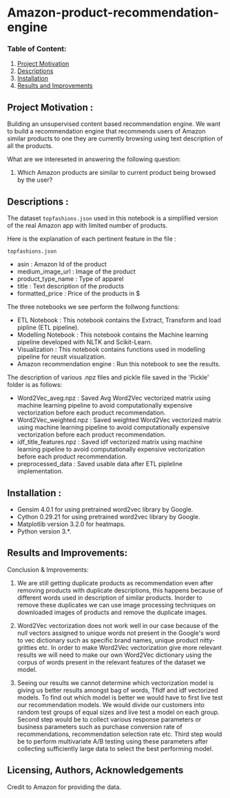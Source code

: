 # Amazon-product-recommendation-engine

### Table of Content:

1. [Project Motivation](#motivation)
2. [Descriptions](#file)
3. [Installation](#installation) 
4. [Results and Improvements](#results)
   
## Project Motivation : <a name="motivation"></a>
Building an unsupervised content based recommendation engine. We want to build a recommendation engine that recommends users of Amazon similar products to one they are currently browsing using text description of all the products. 

What are we intereseted in answering the following question:
1. Which Amazon products are similar to current product being browsed by the user?

## Descriptions : <a name="file"></a>
The dataset `topfashions.json` used in this notebook is a simplified version of the real Amazon app with limited number of products.

Here is the explanation of each pertinent feature in the file :

   `topfashions.json`
   - asin : Amazon Id of the product
   - medium_image_url : Image of the product
   - product_type_name : Type of apparel
   - title : Text description of the products 
   - formatted_price : Price of the products in $

The three notebooks we see perform the follwong functions:
   - ETL Notebook : This notebook contains the Extract, Transform and load pipline (ETL pipeline).
   - Modelling Notebook : This notebook contains the Machine learning pipeline developed with NLTK and Scikit-Learn.
   - Visualization : This notebook contains functions used in modelling pipeline for reuslt visualization.
   - Amazon recommendation engine : Run this notebook to see the results.


The description of various .npz files and pickle file saved in the 'Pickle' folder is as follows:
   - Word2Vec_aveg.npz : Saved Avg Word2Vec vectorized matrix using machine learning pipeline to avoid computationally expensive vectorization before each product recommendation.
   - Word2Vec_weighted.npz : Saved weighted Word2Vec vectorized matrix using machine learning pipeline to avoid computationally expensive vectorization before each product     recommendation.
   - idf_title_features.npz : Saved idf vectorized matrix using machine learning pipeline to avoid computationally expensive vectorization before each product recommendation.
   - preprocessed_data : Saved usable data after ETL pipleline implementation.

## Installation : <a name="installation"></a>
  - Gensim 4.0.1 for using pretrained word2vec library by Google.
  - Cython 0.29.21 for using pretrained word2vec library by Google.
  - Matplotlib version 3.2.0 for heatmaps.
  - Python version  3.*.




## Results and Improvements: <a name="results"></a>

Conclusion & Improvements:
1. We are still getting duplicate products as recommendation even after removing products with duplicate descriptions, this happens because of different words used in description of similar products. Inorder to remove these duplicates we can use image processing techniques on downloaded images of products and remove the duplicate images.

2. Word2Vec vectorization does not work well in our case because of the null vectors assigned to unique words not present in the Google's word to vec dictionary such as specific brand names, unique product nitty-gritties etc. In order to make Word2Vec vectorization give more relevant results we will need to make our own Word2Vec dictionary using the corpus of words present in the relevant features of the dataset we model.

3. Seeing our results we cannot determine which vectorization model is giving us better results amongst bag of words, Tfidf and idf vectorized models. To find out which model is better we would have to first live test our recommendation models. We would divide our customers into random test groups of equal sizes and live test a model on each group. Second step would be to collect various response parameters or business parameters such as purchase conversion rate of recommendations, recommendation selection rate etc. Third step would be to perform multivariate A/B testing using these parameters after collecting sufficiently large data to select the best performing model.

## Licensing, Authors, Acknowledgements<a name="licensing"></a>
Credit to Amazon for providing the data.

   
